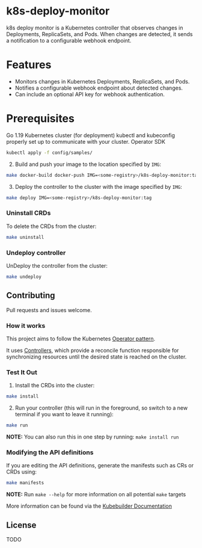 # k8s-deploy-monitor
k8s deploy monitor is a Kubernetes controller that observes changes in Deployments, ReplicaSets, and Pods. When changes are detected, it sends a notification to a configurable webhook endpoint.

# Features
- Monitors changes in Kubernetes Deployments, ReplicaSets, and Pods.
- Notifies a configurable webhook endpoint about detected changes.
- Can include an optional API key for webhook authentication.

# Prerequisites
Go 1.19
Kubernetes cluster (for deployment)
kubectl and kubeconfig properly set up to communicate with your cluster.
Operator SDK

```sh
kubectl apply -f config/samples/
```

2. Build and push your image to the location specified by `IMG`:

```sh
make docker-build docker-push IMG=<some-registry>/k8s-deploy-monitor:tag
```

3. Deploy the controller to the cluster with the image specified by `IMG`:

```sh
make deploy IMG=<some-registry>/k8s-deploy-monitor:tag
```

### Uninstall CRDs
To delete the CRDs from the cluster:

```sh
make uninstall
```

### Undeploy controller
UnDeploy the controller from the cluster:

```sh
make undeploy
```

## Contributing
Pull requests and issues welcome.

### How it works
This project aims to follow the Kubernetes [Operator pattern](https://kubernetes.io/docs/concepts/extend-kubernetes/operator/).

It uses [Controllers](https://kubernetes.io/docs/concepts/architecture/controller/),
which provide a reconcile function responsible for synchronizing resources until the desired state is reached on the cluster.

### Test It Out
1. Install the CRDs into the cluster:

```sh
make install
```

2. Run your controller (this will run in the foreground, so switch to a new terminal if you want to leave it running):

```sh
make run
```

**NOTE:** You can also run this in one step by running: `make install run`

### Modifying the API definitions
If you are editing the API definitions, generate the manifests such as CRs or CRDs using:

```sh
make manifests
```

**NOTE:** Run `make --help` for more information on all potential `make` targets

More information can be found via the [Kubebuilder Documentation](https://book.kubebuilder.io/introduction.html)

## License

TODO
